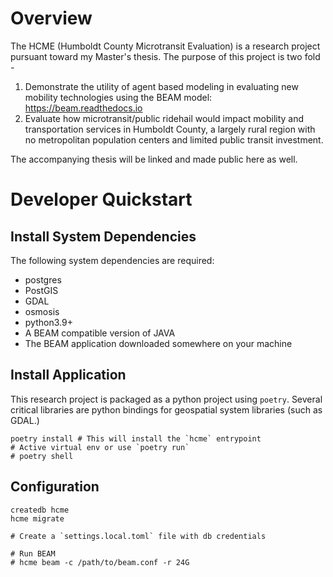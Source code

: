 # Overview

The HCME (Humboldt County Microtransit Evaluation) is a research project pursuant toward my Master's thesis. The purpose of this project is two fold -

1.  Demonstrate the utility of agent based modeling in evaluating new mobility technologies using the BEAM model: https://beam.readthedocs.io
2.  Evaluate how microtransit/public ridehail would impact mobility and transportation services in Humboldt County, a largely rural region with no metropolitan population centers and limited public transit investment.

The accompanying thesis will be linked and made public here as well.

# Developer Quickstart

## Install System Dependencies

The following system dependencies are required:

- postgres
- PostGIS
- GDAL
- osmosis
- python3.9+
- A BEAM compatible version of JAVA
- The BEAM application downloaded somewhere on your machine

## Install Application

This research project is packaged as a python project using `poetry`.  Several critical libraries are python bindings for geospatial system libraries (such as GDAL.)

```
poetry install # This will install the `hcme` entrypoint
# Active virtual env or use `poetry run`
# poetry shell 
```

## Configuration

```
createdb hcme
hcme migrate

# Create a `settings.local.toml` file with db credentials

# Run BEAM
# hcme beam -c /path/to/beam.conf -r 24G
```

